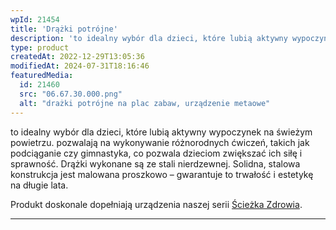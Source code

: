 ```yaml
---
wpId: 21454
title: 'Drążki potrójne'
description: 'to idealny wybór dla dzieci, które lubią aktywny wypoczynek na świeżym powietrzu. pozwalają na wykonywanie różnorodnych ćwiczeń, takich jak podciąganie czy gimnastyka, co pozwala dzieciom zwiększać ich siłę i sprawność. Drążki wykonane są ze stali nierdzewnej. Solidna, stalowa konstrukcja jest malowana proszkowo – gwarantuje to trwałość i estetykę na długie lata. Produkt doskonale dopełniają urządzenia ...'
type: product
createdAt: 2022-12-29T13:05:36
modifiedAt: 2024-07-31T18:16:46
featuredMedia:
  id: 21460
  src: "06.67.30.000.png"
  alt: "drażki potrójne na plac zabaw, urządzenie metaowe"
---
```



to idealny wybór dla dzieci, które lubią aktywny wypoczynek na świeżym powietrzu. pozwalają na wykonywanie różnorodnych ćwiczeń, takich jak podciąganie czy gimnastyka, co pozwala dzieciom zwiększać ich siłę i sprawność. Drążki wykonane są ze stali nierdzewnej. Solidna, stalowa konstrukcja jest malowana proszkowo – gwarantuje to trwałość i estetykę na długie lata.

Produkt doskonale dopełniają urządzenia naszej serii [Ścieżka Zdrowia](/produkty/?swoof=1&pa_system-modulowy=sciezka-zdrowia).

* * *